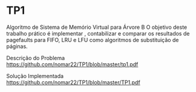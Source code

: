 # TP1
Algoritmo de Sistema de Memório Virtual para Árvore B
O objetivo deste trabalho prático é implementar ,
contabilizar e comparar os resultados de pagefaults para FIFO, LRU e LFU
como algoritmos de substituição de páginas.

Descrição do Problema
https://github.com/nomar22/TP1/blob/master/tp1.pdf


Solução Implementada
https://github.com/nomar22/TP1/blob/master/TP1.pdf

